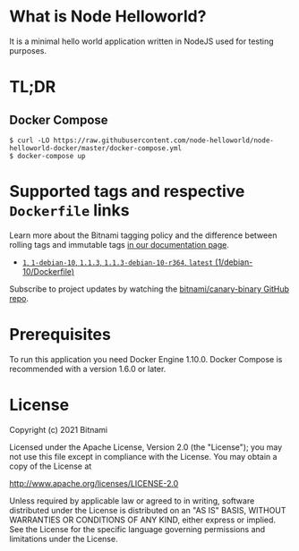 # What is Node Helloworld?

It is a minimal hello world application written in NodeJS used for testing purposes.

# TL;DR

## Docker Compose

```console
$ curl -LO https://raw.githubusercontent.com/node-helloworld/node-helloworld-docker/master/docker-compose.yml
$ docker-compose up
```

# Supported tags and respective `Dockerfile` links

Learn more about the Bitnami tagging policy and the difference between rolling tags and immutable tags [in our documentation page](https://docs.bitnami.com/tutorials/understand-rolling-tags-containers/).


* [`1`, `1-debian-10`, `1.1.3`, `1.1.3-debian-10-r364`, `latest` (1/debian-10/Dockerfile)](https://github.com/bitnami/bitnami-docker-canary-binary/blob/1.1.3-debian-10-r364/1/debian-10/Dockerfile)

Subscribe to project updates by watching the [bitnami/canary-binary GitHub repo](https://github.com/bitnami/bitnami-docker-canary-binary).

# Prerequisites

To run this application you need Docker Engine 1.10.0. Docker Compose is recommended with a version 1.6.0 or later.

# License

Copyright (c) 2021 Bitnami

Licensed under the Apache License, Version 2.0 (the "License");
you may not use this file except in compliance with the License.
You may obtain a copy of the License at

  <http://www.apache.org/licenses/LICENSE-2.0>

Unless required by applicable law or agreed to in writing, software
distributed under the License is distributed on an "AS IS" BASIS,
WITHOUT WARRANTIES OR CONDITIONS OF ANY KIND, either express or implied.
See the License for the specific language governing permissions and
limitations under the License.
